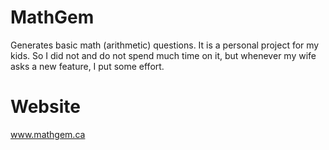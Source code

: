 # MathGem
Generates basic math (arithmetic) questions. It is a personal project for my kids. So I did not and do not spend much time on it, but whenever my wife asks a new feature, I put some effort. 

# Website
<a href="http://www.mathgem.ca" target="blank">www.mathgem.ca</a>

